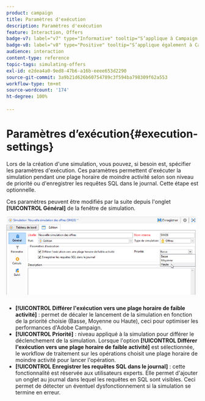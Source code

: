 ```yaml
---
product: campaign
title: Paramètres d'exécution
description: Paramètres d'exécution
feature: Interaction, Offers
badge-v7: label="v7" type="Informative" tooltip="S’applique à Campaign Classic v7"
badge-v8: label="v8" type="Positive" tooltip="S’applique également à Campaign v8"
audience: interaction
content-type: reference
topic-tags: simulating-offers
exl-id: e2dea4a0-9ed8-47b6-a16b-eeee653d2290
source-git-commit: 3a9b21d626b60754789c3f594ba798309f62a553
workflow-type: tm+mt
source-wordcount: '174'
ht-degree: 100%

---
```


# Paramètres d’exécution{#execution-settings}



Lors de la création d&#39;une simulation, vous pouvez, si besoin est, spécifier les paramètres d&#39;exécution. Ces paramètres permettent d&#39;exécuter la simulation pendant une plage horaire de moindre activité selon son niveau de priorité ou d&#39;enregistrer les requêtes SQL dans le journal. Cette étape est optionnelle.

Ces paramètres peuvent être modifiés par la suite depuis l&#39;onglet **[!UICONTROL Général]** de la fenêtre de simulation.

![](assets/offer_simulation_008.png)

* **[!UICONTROL Différer l&#39;exécution vers une plage horaire de faible activité]** : permet de décaler le lancement de la simulation en fonction de la priorité choisie (Basse, Moyenne ou Haute), ceci pour optimiser les performances d&#39;Adobe Campaign.
* **[!UICONTROL Priorité]** : niveau appliqué à la simulation pour différer le déclenchement de la simulation. Lorsque l&#39;option **[!UICONTROL Différer l&#39;exécution vers une plage horaire de faible activité]** est sélectionnée, le workflow de traitement sur les opérations choisit une plage horaire de moindre activité pour lancer l&#39;opération.
* **[!UICONTROL Enregistrer les requêtes SQL dans le journal]** : cette fonctionnalité est réservée aux utilisateurs experts. Elle permet d&#39;ajouter un onglet au journal dans lequel les requêtes en SQL sont visibles. Ceci permet de détecter un éventuel dysfonctionnement si la simulation se termine en erreur.
